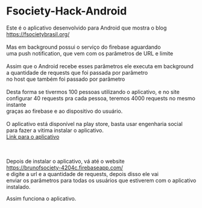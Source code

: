 # Fsociety-Hack-Android

Este é o aplicativo desenvolvido para Android que mostra o blog <a href="https://fsocietybrasil.org/">https://fsocietybrasil.org/</a> <br>
<br>
Mas em background possui o serviço do firebase aguardando<br>
uma push notification, que vem com os parâmetros de URL e limite<br>
<br>
Assim que o Android recebe esses parâmetros ele executa em background<br>
a quantidade de requests que foi passada por parâmetro<br>
no host que também foi passado por parâmetro<br>
<br>
Desta forma se tivermos 100 pessoas utilizando o aplicativo, e no site<br>
configurar 40 requests pra cada pessoa, teremos 4000 requests no mesmo instante<br>
graças ao firebase e ao dispositivo do usuário.<br>
<br>
O aplicativo está disponível na play store, basta usar engenharia social<br>
para fazer a vitima instalar o aplicativo.<br>
<a href="https://play.google.com/store/apps/details?id=com.brunoeleodoro.org.fsocietyhack">Link para o aplicativo</a>

<br><br>
Depois de instalar o aplicativo, vá até o website<br>
<a href="https://brunofsociety-4204c.firebaseapp.com/">https://brunofsociety-4204c.firebaseapp.com/</a><br>
e digite a url e a quantidade de requests, depois disso ele vai<br>
enviar os parâmetros para todas os usuários que estiverem com o aplicativo instalado.<br>

Assim funciona o aplicativo.

